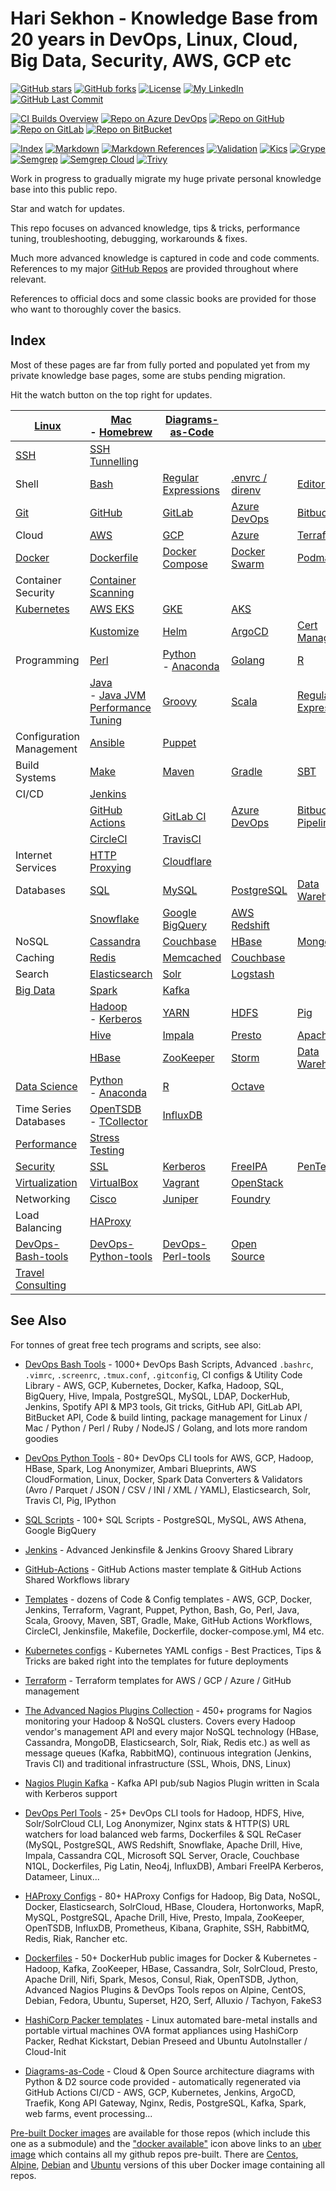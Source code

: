 # Hari Sekhon - Knowledge Base from 20 years in DevOps, Linux, Cloud, Big Data, Security, AWS, GCP etc

[![GitHub stars](https://img.shields.io/github/stars/HariSekhon/Knowledge-Base?logo=github)](https://github.com/HariSekhon/Knowledge-Base/stargazers)
[![GitHub forks](https://img.shields.io/github/forks/HariSekhon/Knowledge-Base?logo=github)](https://github.com/HariSekhon/Knowledge-Base/network)
[![License](https://img.shields.io/badge/license-MIT-green)](https://github.com/HariSekhon/Knowledge-Base/blob/master/LICENSE)
[![My LinkedIn](https://img.shields.io/badge/LinkedIn%20Profile-HariSekhon-blue?logo=linkedin)](https://www.linkedin.com/in/HariSekhon/)
[![GitHub Last Commit](https://img.shields.io/github/last-commit/HariSekhon/Knowledge-Base?logo=github)](https://github.com/HariSekhon/Knowledge-Base/commits/master)

[![CI Builds Overview](https://img.shields.io/badge/CI%20Builds-Overview%20Page-blue?logo=circleci)](https://harisekhon.github.io/CI-CD/)
[![Repo on Azure DevOps](https://img.shields.io/badge/repo-Azure%20DevOps-0078D7?logo=azure%20devops)](https://dev.azure.com/HariSekhon/GitHub/_git/Docs)
[![Repo on GitHub](https://img.shields.io/badge/repo-GitHub-2088FF?logo=github)](https://github.com/HariSekhon/Knowledge-Base)
[![Repo on GitLab](https://img.shields.io/badge/repo-GitLab-FCA121?logo=gitlab)](https://gitlab.com/HariSekhon/Knowledge-Base)
[![Repo on BitBucket](https://img.shields.io/badge/repo-BitBucket-0052CC?logo=bitbucket)](https://bitbucket.org/HariSekhon/Knowledge-Base)

[![Index](https://github.com/HariSekhon/Knowledge-Base/actions/workflows/index.yaml/badge.svg)](https://github.com/HariSekhon/Knowledge-Base/actions/workflows/index.yaml)
[![Markdown](https://github.com/HariSekhon/Knowledge-Base/actions/workflows/markdown.yaml/badge.svg)](https://github.com/HariSekhon/Knowledge-Base/actions/workflows/markdown.yaml)
[![Markdown References](https://github.com/HariSekhon/Knowledge-Base/actions/workflows/markdown_references.yaml/badge.svg)](https://github.com/HariSekhon/Knowledge-Base/actions/workflows/markdown_references.yaml)
[![Validation](https://github.com/HariSekhon/Knowledge-Base/actions/workflows/validate.yaml/badge.svg)](https://github.com/HariSekhon/Knowledge-Base/actions/workflows/validate.yaml)
[![Kics](https://github.com/HariSekhon/Knowledge-Base/actions/workflows/kics.yaml/badge.svg)](https://github.com/HariSekhon/Knowledge-Base/actions/workflows/kics.yaml)
[![Grype](https://github.com/HariSekhon/Knowledge-Base/actions/workflows/grype.yaml/badge.svg)](https://github.com/HariSekhon/Knowledge-Base/actions/workflows/grype.yaml)
[![Semgrep](https://github.com/HariSekhon/Knowledge-Base/actions/workflows/semgrep.yaml/badge.svg)](https://github.com/HariSekhon/Knowledge-Base/actions/workflows/semgrep.yaml)
[![Semgrep Cloud](https://github.com/HariSekhon/Knowledge-Base/actions/workflows/semgrep-cloud.yaml/badge.svg)](https://github.com/HariSekhon/Knowledge-Base/actions/workflows/semgrep-cloud.yaml)
[![Trivy](https://github.com/HariSekhon/Knowledge-Base/actions/workflows/trivy.yaml/badge.svg)](https://github.com/HariSekhon/Knowledge-Base/actions/workflows/trivy.yaml)

Work in progress to gradually migrate my huge private personal knowledge base into this public repo.

Star and watch for updates.

This repo focuses on advanced knowledge, tips & tricks, performance tuning, troubleshooting, debugging, workarounds &
fixes.

Much more advanced knowledge is captured in code and code comments. References to my major
[GitHub Repos](https://github.com/HariSekhon?tab=repositories&q=&type=&language=&sort=stargazers) are provided
throughout where relevant.

References to official docs and some classic books are provided for those who want to thoroughly cover the basics.

## Index

Most of these pages are far from fully ported and populated yet from my private knowledge base pages, some are stubs
pending migration.

Hit the watch button on the top right for updates.

| [Linux](linux.md)                        | [Mac](mac.md)<br/>- [Homebrew](brew.md)                                                                  | [Diagrams-as-Code](diagrams.md) |                                                   | |
|------------------------------------------|---------------------------------------------------------------------------------------|---------------------------------------------------| - | - |
| [SSH](ssh.md)                  | [SSH Tunnelling](ssh-tunnelling.md)                                                                                      |                                                   |                                 |
| Shell                                    | [Bash](bash.md)                                                                       | [Regular Expressions](regex.md)                   | [.envrc / direnv](envrc.md)     | [Editors](editors.md)                             |
| [Git](git.md)                            | [GitHub](github.md)                                                                   | [GitLab](gitlab.md)                               | [Azure DevOps](azure-devops.md) | [Bitbucket](bitbucket.md)                         |
| Cloud                                    | [AWS](aws.md)                                                                         | [GCP](gcp.md)                                     | [Azure](azure.md)               | [Terraform](terraform.md)                         |
| [Docker](docker.md)                      | [Dockerfile](dockerfile.md)                                                           | [Docker Compose](docker-compose.md)               | [Docker Swarm](docker-swarm.md) | [Podman](podman.md)                               |
| Container Security                       | [Container Scanning](container-scanning.md)                                           |
| [Kubernetes](kubernetes.md)              | [AWS EKS](eks.md)                                                                     | [GKE](gke.md)                                     | [AKS](aks.md)                   |
|                                          | [Kustomize](kustomize.md)                                                             | [Helm](helm.md)                                   | [ArgoCD](argocd.md)             | [Cert Manager](cert-manager.md)                   |
| Programming                              | [Perl](perl.md)                                                                       | [Python](python.md)<br/>- [Anaconda](anaconda.md) | [Golang](go.md)                 | [R](r.md)                                         |
|                                          | [Java](java.md)<br/>  - [Java JVM Performance Tuning](java-jvm-performance-tuning.md) | [Groovy](groovy.md)                               | [Scala](scala.md)               | [Regular Expressions](regex.md)
| Configuration Management                 | [Ansible](ansible.md)                                                                 | [Puppet](puppet.md)                               |                                 |                                                   |
| Build Systems                            | [Make](make.md)                                                                       | [Maven](maven.md)                                 | [Gradle](gradle.md)             | [SBT](sbt.md)
| CI/CD                                    | [Jenkins](jenkins.md)                                                                 |                                                   |                                 |
|                                          | [GitHub Actions](github-actions.md)                                                   | [GitLab CI](gitlab-ci.md)                         | [Azure DevOps](azure-devops.md) | [Bitbucket Pipelines](bitbucket.md)               |
|                                          | [CircleCI](circleci.md)                                                               | [TravisCI](travis.md)                             |
| Internet Services                        | [HTTP Proxying](http-proxying.md)                                                     | [Cloudflare](cloudflare.md)                       |
| Databases                                | [SQL](sql.md)                                                                         | [MySQL](mysql.md)                                 | [PostgreSQL](postgres.md)       | [Data Warehousing](data-warehousing.md)           |
|                                          | [Snowflake](snowflake.md)                                                             | [Google BigQuery](bigquery.md)                    | [AWS Redshift](redshift.md)     |                                                   | |
| NoSQL                                    | [Cassandra](cassandra.md)                                                             | [Couchbase](couchbase.md)                         | [HBase](hbase.md)               | [MongoDB](mongo.md)                               |
| Caching                                  | [Redis](redis.md)                                                                     | [Memcached](memcached.md)                         | [Couchbase](couchbase.md)       |
| Search                                   | [Elasticsearch](elasticsearch.md)                                                     | [Solr](solr.md)                                   | [Logstash](logstash.md)         |
| [Big Data](bigdata.md)                   | [Spark](spark.md)                                                                     | [Kafka](kafka.md)                                 |
|                                          | [Hadoop](hadoop.md)<br/> - [Kerberos](hadoop-kerberos.md)                             | [YARN](yarn.md)                                   | [HDFS](hdfs.md)                 | [Pig](pig.md) |
|                                          | [Hive](hive.md)                                                                       | [Impala](impala.md)                               | [Presto](presto.md)             | [Apache Drill](drill.md) |
|                                          | [HBase](hbase.md)                                                                     | [ZooKeeper](zookeeper.md)                         | [Storm](storm.md)               | [Data Warehousing](data-warehousing.md) |
| [Data Science](data-science.md)          | [Python](python.md)<br/>- [Anaconda](anaconda.md)                                     | [R](r.md) | [Octave](octave.md)             |
| Time Series Databases                    | [OpenTSDB](opentsdb.md)<br/>- [TCollector](tcollector.md)                             | [InfluxDB](influxdb.md) |
| [Performance](performance.md)            | [Stress Testing](stress-testing.md)                                                   |
| [Security](security.md)                  | [SSL](ssl.md)                                                                         | [Kerberos](kerberos.md) | [FreeIPA](freeipa.md) | [PenTesting](pentesting.md) |
| [Virtualization](virtualization.md)      | [VirtualBox](virtualbox.md)                                                           | [Vagrant](vagrant.md) | [OpenStack](openstack.md) |
| Networking                               | [Cisco](cisco.md)                                                                     | [Juniper](juniper.md) | [Foundry](foundry.md) |
| Load Balancing                           | [HAProxy](haproxy.md)                                                                 |
| [DevOps-Bash-tools](devops-bash-tools.md) | [DevOps-Python-tools](devops-python-tools.md)                                         | [DevOps-Perl-tools](devops-perl-tools.md) | [Open Source](open-source.md) |
| [Travel Consulting](travel-consulting.md) |

## See Also

For tonnes of great free tech programs and scripts, see also:

- [DevOps Bash Tools](https://github.com/HariSekhon/DevOps-Bash-tools) - 1000+ DevOps Bash Scripts, Advanced `.bashrc`, `.vimrc`, `.screenrc`, `.tmux.conf`, `.gitconfig`, CI configs & Utility Code Library - AWS, GCP, Kubernetes, Docker, Kafka, Hadoop, SQL, BigQuery, Hive, Impala, PostgreSQL, MySQL, LDAP, DockerHub, Jenkins, Spotify API & MP3 tools, Git tricks, GitHub API, GitLab API, BitBucket API, Code & build linting, package management for Linux / Mac / Python / Perl / Ruby / NodeJS / Golang, and lots more random goodies

- [DevOps Python Tools](https://github.com/HariSekhon/DevOps-Python-tools) - 80+ DevOps CLI tools for AWS, GCP, Hadoop, HBase, Spark, Log Anonymizer, Ambari Blueprints, AWS CloudFormation, Linux, Docker, Spark Data Converters & Validators (Avro / Parquet / JSON / CSV / INI / XML / YAML), Elasticsearch, Solr, Travis CI, Pig, IPython

- [SQL Scripts](https://github.com/HariSekhon/SQL-scripts) - 100+ SQL Scripts - PostgreSQL, MySQL, AWS Athena, Google BigQuery

- [Jenkins](https://github.com/HariSekhon/Jenkins) - Advanced Jenkinsfile & Jenkins Groovy Shared Library

- [GitHub-Actions](https://github.com/HariSekhon/GitHub-Actions) - GitHub Actions master template & GitHub Actions Shared Workflows library

- [Templates](https://github.com/HariSekhon/Templates) - dozens of Code & Config templates - AWS, GCP, Docker, Jenkins, Terraform, Vagrant, Puppet, Python, Bash, Go, Perl, Java, Scala, Groovy, Maven, SBT, Gradle, Make, GitHub Actions Workflows, CircleCI, Jenkinsfile, Makefile, Dockerfile, docker-compose.yml, M4 etc.

- [Kubernetes configs](https://github.com/HariSekhon/Kubernetes-configs) - Kubernetes YAML configs - Best Practices, Tips & Tricks are baked right into the templates for future deployments

- [Terraform](https://github.com/HariSekhon/Terraform) - Terraform templates for AWS / GCP / Azure / GitHub management

- [The Advanced Nagios Plugins Collection](https://github.com/HariSekhon/Nagios-Plugins) - 450+ programs for Nagios monitoring your Hadoop & NoSQL clusters. Covers every Hadoop vendor's management API and every major NoSQL technology (HBase, Cassandra, MongoDB, Elasticsearch, Solr, Riak, Redis etc.) as well as message queues (Kafka, RabbitMQ), continuous integration (Jenkins, Travis CI) and traditional infrastructure (SSL, Whois, DNS, Linux)

- [Nagios Plugin Kafka](https://github.com/HariSekhon/Nagios-Plugin-Kafka) - Kafka API pub/sub Nagios Plugin written in Scala with Kerberos support

- [DevOps Perl Tools](https://github.com/harisekhon/perl-tools) - 25+ DevOps CLI tools for Hadoop, HDFS, Hive, Solr/SolrCloud CLI, Log Anonymizer, Nginx stats & HTTP(S) URL watchers for load balanced web farms, Dockerfiles & SQL ReCaser (MySQL, PostgreSQL, AWS Redshift, Snowflake, Apache Drill, Hive, Impala, Cassandra CQL, Microsoft SQL Server, Oracle, Couchbase N1QL, Dockerfiles, Pig Latin, Neo4j, InfluxDB), Ambari FreeIPA Kerberos, Datameer, Linux...

- [HAProxy Configs](https://github.com/HariSekhon/HAProxy-configs) - 80+ HAProxy Configs for Hadoop, Big Data, NoSQL, Docker, Elasticsearch, SolrCloud, HBase, Cloudera, Hortonworks, MapR, MySQL, PostgreSQL, Apache Drill, Hive, Presto, Impala, ZooKeeper, OpenTSDB, InfluxDB, Prometheus, Kibana, Graphite, SSH, RabbitMQ, Redis, Riak, Rancher etc.

- [Dockerfiles](https://github.com/HariSekhon/Dockerfiles) - 50+ DockerHub public images for Docker & Kubernetes - Hadoop, Kafka, ZooKeeper, HBase, Cassandra, Solr, SolrCloud, Presto, Apache Drill, Nifi, Spark, Mesos, Consul, Riak, OpenTSDB, Jython, Advanced Nagios Plugins & DevOps Tools repos on Alpine, CentOS, Debian, Fedora, Ubuntu, Superset, H2O, Serf, Alluxio / Tachyon, FakeS3

- [HashiCorp Packer templates](https://github.com/HariSekhon/Packer-templates) - Linux automated bare-metal installs and portable virtual machines OVA format appliances using HashiCorp Packer, Redhat Kickstart, Debian Preseed and Ubuntu AutoInstaller / Cloud-Init

- [Diagrams-as-Code](https://github.com/HariSekhon/Diagrams-as-Code) - Cloud & Open Source architecture diagrams with Python & D2 source code provided - automatically regenerated via GitHub Actions CI/CD - AWS, GCP, Kubernetes, Jenkins, ArgoCD, Traefik, Kong API Gateway, Nginx, Redis, PostgreSQL, Kafka, Spark, web farms, event processing...

[Pre-built Docker images](https://hub.docker.com/u/harisekhon/) are available for those repos (which include this one as a submodule) and the ["docker available"](https://hub.docker.com/r/harisekhon/centos-github/)  icon above links to an [uber image](https://hub.docker.com/r/harisekhon/centos-github/) which contains all my github repos pre-built. There are [Centos](https://hub.docker.com/r/harisekhon/centos-github/), [Alpine](https://hub.docker.com/r/harisekhon/alpine-github/), [Debian](https://hub.docker.com/r/harisekhon/debian-github/) and [Ubuntu](https://hub.docker.com/r/harisekhon/ubuntu-github/) versions of this uber Docker image containing all repos.
